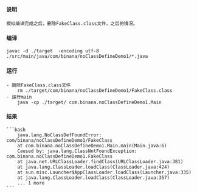 #### 说明
    模拟编译完成之后，删除FakeClass.class文件，之后的情况。
#### 编译
    javac -d ./target  -encoding utf-8 ./src/main/java/com/binana/noClassDefineDemo1/*.java
#### 运行
    - 删除FakeClass.class文件
        rm ./target/com/binana/noClassDefineDemo1/FakeClass.class 
    - 运行main
        java -cp ./target/ com.binana.noClassDefineDemo1.Main
#### 结果

    ```bash
        java.lang.NoClassDefFoundError: com/binana/noClassDefineDemo1/FakeClass
        at com.binana.noClassDefineDemo1.Main.main(Main.java:6)
        Caused by: java.lang.ClassNotFoundException: com.binana.noClassDefineDemo1.FakeClass
        at java.net.URLClassLoader.findClass(URLClassLoader.java:381)
        at java.lang.ClassLoader.loadClass(ClassLoader.java:424)
        at sun.misc.Launcher$AppClassLoader.loadClass(Launcher.java:335)
        at java.lang.ClassLoader.loadClass(ClassLoader.java:357)
        ... 1 more
    ```